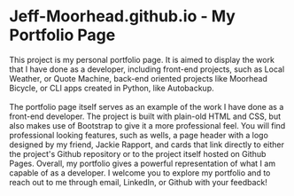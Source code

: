 # Jeff-Moorhead.github.io - My Portfolio Page

This project is my personal portfolio page. It is aimed to display the work that I have done as a developer, including front-end projects, such as Local Weather, or Quote Machine, back-end oriented projects like Moorhead Bicycle, or CLI apps created in Python, like Autobackup.  
</br>
The portfolio page itself serves as an example of the work I have done as a front-end developer. The project is built with plain-old HTML and CSS, but also makes use of Bootstrap to give it a more professional feel. You will find professional looking features, such as wells, a page header with a logo designed by my friend, Jackie Rapport, and cards that link directly to either the project's Github repository or to the project itself hosted on Github Pages. Overall, my portfolio gives a powerful representation of what I am capable of as a developer. I welcome you to explore my portfolio and to reach out to me through email, LinkedIn, or Github with your feedback!
